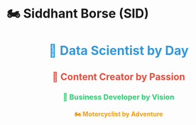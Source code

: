 # 🏍️ Siddhant Borse (SID)
<h1 align="center" style="color:#3498db;">🚀 Data Scientist by Day</h1>
<h2 align="center" style="color:#e74c3c;">🎥 Content Creator by Passion</h2>
<h3 align="center" style="color:#2ecc71;">💼 Business Developer by Vision</h3>
<h4 align="center" style="color:#f39c12;">🏍️ Motorcyclist by Adventure</h4>

